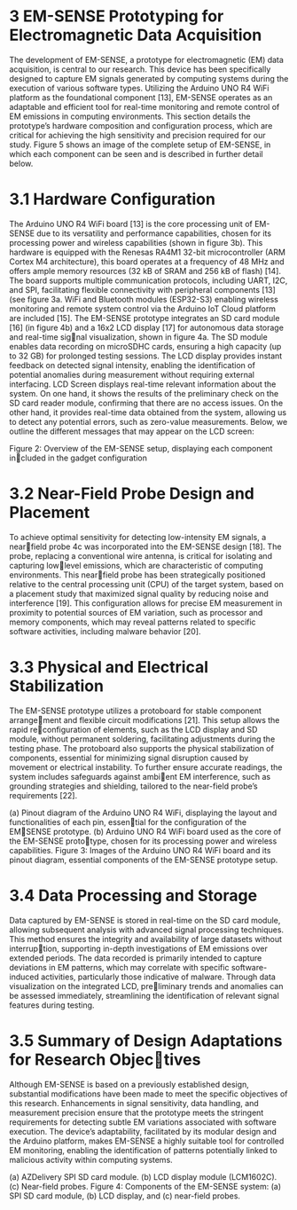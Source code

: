 # 3 EM-SENSE Prototyping for Electromagnetic Data Acquisition
The development of EM-SENSE, a prototype for electromagnetic (EM) data acquisition, is central to our research. This device has been specifically designed to capture EM signals generated by computing systems during the execution of various software types. Utilizing the Arduino UNO R4 WiFi platform as the foundational component [13], EM-SENSE operates as an adaptable and efficient tool for real-time monitoring and remote control of EM emissions in computing environments. This section details the prototype’s hardware composition and configuration process, which are critical for achieving the high sensitivity and precision required for our study. Figure 5 shows an image of the complete setup of EM-SENSE, in which each component can be seen and is described in further detail below.

# 3.1 Hardware Configuration
The Arduino UNO R4 WiFi board [13] is the core processing unit of EM-SENSE due to its versatility and performance capabilities, chosen for its processing power and wireless capabilities (shown in figure 3b). This hardware is equipped with the Renesas RA4M1 32-bit microcontroller (ARM Cortex M4 architecture), this board operates at a frequency of 48 MHz and offers ample memory resources (32 kB of SRAM and 256 kB of flash) [14]. The board supports multiple communication protocols, including UART, I2C, and SPI, facilitating flexible connectivity with peripheral components [13] (see figure 3a. WiFi and Bluetooth modules (ESP32-S3) enabling wireless monitoring and remote system control via the Arduino IoT Cloud platform are included [15]. 
The EM-SENSE prototype integrates an SD card module [16] (in figure 4b) and a 16x2 LCD display [17] for autonomous data storage and real-time signal visualization, shown in figure 4a. The SD module enables data recording on microSDHC cards, ensuring a high capacity (up to 32 GB) for prolonged testing sessions. 
The LCD display provides instant feedback on detected signal intensity, enabling the identification of potential anomalies during measurement without requiring external interfacing. LCD Screen displays real-time relevant information about the system. On one hand, it shows the results of the preliminary check on the SD card reader module, confirming that there are no access
issues. On the other hand, it provides real-time data obtained from the system,
allowing us to detect any potential errors, such as zero-value measurements.
Below, we outline the different messages that may appear on the LCD screen:

Figure 2: Overview of the EM-SENSE setup, displaying each component included in the gadget configuration

# 3.2 Near-Field Probe Design and Placement
To achieve optimal sensitivity for detecting low-intensity EM signals, a nearfield probe 4c was incorporated into the EM-SENSE design [18]. The probe, replacing a conventional wire antenna, is critical for isolating and capturing lowlevel emissions, which are characteristic of computing environments. This nearfield probe has been strategically positioned relative to the central processing unit (CPU) of the target system, based on a placement study that maximized signal quality by reducing noise and interference [19]. This configuration allows for precise EM measurement in proximity to potential sources of EM variation, such as processor and memory components, which may reveal patterns related to specific software activities, including malware behavior [20].

# 3.3 Physical and Electrical Stabilization
The EM-SENSE prototype utilizes a protoboard for stable component arrangement and flexible circuit modifications [21]. This setup allows the rapid reconfiguration of elements, such as the LCD display and SD module, without permanent soldering, facilitating adjustments during the testing phase. The protoboard also supports the physical stabilization of components, essential for minimizing signal disruption caused by movement or electrical instability. To further ensure accurate readings, the system includes safeguards against ambient EM interference, such as grounding strategies and shielding, tailored to the near-field probe’s requirements [22].

(a) Pinout diagram of the Arduino
UNO R4 WiFi, displaying the layout
and functionalities of each pin, essential for the configuration of the EMSENSE prototype.
(b) Arduino UNO R4 WiFi board used
as the core of the EM-SENSE prototype, chosen for its processing power
and wireless capabilities.
Figure 3: Images of the Arduino UNO R4 WiFi board and its pinout diagram,
essential components of the EM-SENSE prototype setup.

# 3.4 Data Processing and Storage
Data captured by EM-SENSE is stored in real-time on the SD card module, allowing subsequent analysis with advanced signal processing techniques. This method ensures the integrity and availability of large datasets without interruption, supporting in-depth investigations of EM emissions over extended periods. The data recorded is primarily intended to capture deviations in EM patterns, which may correlate with specific software-induced activities, particularly those indicative of malware. Through data visualization on the integrated LCD, preliminary trends and anomalies can be assessed immediately, streamlining the identification of relevant signal features during testing.

# 3.5 Summary of Design Adaptations for Research Objectives
Although EM-SENSE is based on a previously established design, substantial modifications have been made to meet the specific objectives of this research. Enhancements in signal sensitivity, data handling, and measurement precision ensure that the prototype meets the stringent requirements for detecting subtle EM variations associated with software execution. The device’s adaptability, facilitated by its modular design and the Arduino platform, makes EM-SENSE a highly suitable tool for controlled EM monitoring, enabling the identification of patterns potentially linked to malicious activity within computing systems.

(a) AZDelivery SPI SD
card module.
(b) LCD display module
(LCM1602C). (c) Near-field probes.
Figure 4: Components of the EM-SENSE system: (a) SPI SD card module, (b)
LCD display, and (c) near-field probes.
